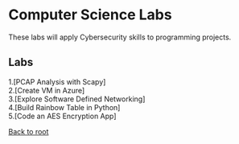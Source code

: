 <h1>Computer Science Labs</h1>
These labs will apply Cybersecurity skills to programming projects.

<h2>Labs</h2>
1.[PCAP Analysis with Scapy]<br>
2.[Create VM in Azure]<br>
3.[Explore Software Defined Networking]<br>
4.[Build Rainbow Table in Python]<br>
5.[Code an AES Encryption App]<br>



[Back to root](/PATHS-SOC/)
